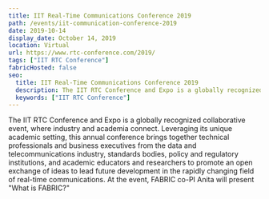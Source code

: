 ```yaml
---
title: IIT Real-Time Communications Conference 2019
path: /events/iit-communication-conference-2019
date: 2019-10-14
display_date: October 14, 2019
location: Virtual
url: https://www.rtc-conference.com/2019/
tags: ["IIT RTC Conference"]
fabricHosted: false
seo:
  title: IIT Real-Time Communications Conference 2019
  description: The IIT RTC Conference and Expo is a globally recognized collaborative event, where industry and academia connect. Leveraging its unique academic setting, this annual conference brings together technical professionals and business executives from the data and telecommunications industry, standards bodies, policy and regulatory institutions, and academic educators and researchers to promote an open exchange of ideas to lead future development in the rapidly changing field of real-time communications. At the event, FABRIC co-PI Anita will present "What is FABRIC?"
  keywords: ["IIT RTC Conference"]
---
```


The IIT RTC Conference and Expo is a globally recognized collaborative event, where industry and academia connect. Leveraging its unique academic setting, this annual conference brings together technical professionals and business executives from the data and telecommunications industry, standards bodies, policy and regulatory institutions, and academic educators and researchers to promote an open exchange of ideas to lead future development in the rapidly changing field of real-time communications. At the event, FABRIC co-PI Anita will present "What is FABRIC?"
